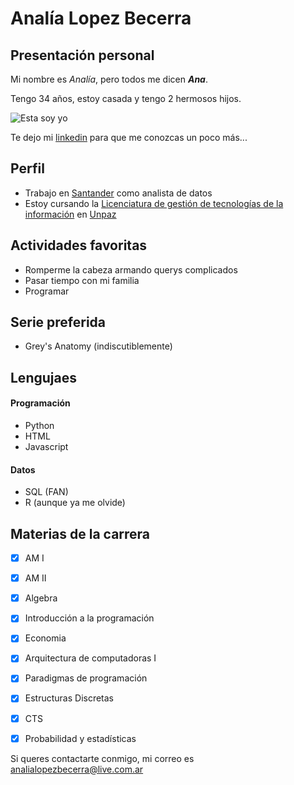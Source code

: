# Analía Lopez Becerra
## Presentación personal
Mi nombre es *_Analía_*, pero todos me dicen ***_Ana_***. 

Tengo 34 años, estoy casada y tengo 2 hermosos hijos.

![Esta soy yo](https://github.com/analopbec/presentacion/blob/main/img/foto.jpg.jpeg)

Te dejo mi [linkedin](https://www.linkedin.com/in/analialopezbecerra/) para que me conozcas un poco más...



## Perfil
* Trabajo en [Santander](https://www.santander.com.a) como analista de datos 
* Estoy cursando la [Licenciatura de gestión de tecnologías de la información](https://www.unpaz.edu.ar/gestiontecnologias) en [Unpaz](https://www.unpaz.edu.ar)


 
## Actividades favoritas
* Romperme la cabeza armando querys complicados
* Pasar tiempo con mi familia
* Programar



## Serie preferida
* Grey's Anatomy (indiscutiblemente)



## Lengujaes
  #### Programación
  * Python
  * HTML
  * Javascript
  #### Datos
  * SQL (FAN)
  * R (aunque ya me olvide)



## Materias de la carrera
- [X] AM I
- [X] AM II
- [X] Algebra
- [X] Introducción a la programación
- [X] Economia
- [x] Arquitectura de computadoras I
- [x] Paradigmas de programación
- [x] Estructuras Discretas
- [x] CTS
- [x] Probabilidad y estadísticas


Si queres contactarte conmigo, mi correo es [analialopezbecerra@live.com.ar](mailto:analialopezbecerra@live.com.ar)

